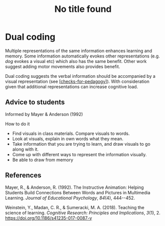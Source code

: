 ﻿---
title: No title found
---
<!--
 Copyright (C) 2023 David Jones
 
 This file is part of memex.
 
 memex is free software: you can redistribute it and/or modify
 it under the terms of the GNU General Public License as published by
 the Free Software Foundation, either version 3 of the License, or
 (at your option) any later version.
 
 memex is distributed in the hope that it will be useful,
 but WITHOUT ANY WARRANTY; without even the implied warranty of
 MERCHANTABILITY or FITNESS FOR A PARTICULAR PURPOSE.  See the
 GNU General Public License for more details.
 
 You should have received a copy of the GNU General Public License
 along with memex.  If not, see <http://www.gnu.org/licenses/>.
-->

# Dual coding



Multiple representations of the same information enhances learning and memory. Some information automatically evokes other representations (e.g. _dog_ evokes a visual etc) which also has the same benefit. Other work suggest adding motor movements also provides benefit.

Dual coding suggests the verbal information should be accompanied by a visual representation (see [[checks-for-pedagogy]]). With consideration given that additional representations can increase cognitive load. 

## Advice to students

Informed by Mayer & Anderson (1992)

How to do it

- Find visuals in class materials. Compare visuals to words.
- Look at visuals, explain in own words what they mean. 
- Take information that you are trying to learn, and draw visuals to go along with it. 
- Come up with different ways to represent the information visually.
- Be able to draw from memory


## References

Mayer, R., & Anderson, R. (1992). The Instructive Animation: Helping Students Build Connections Between Words and Pictures in Multimedia Learning. *Journal of Educational Psychology*, *84*(4), 444--452.

Weinstein, Y., Madan, C. R., & Sumeracki, M. A. (2018). Teaching the science of learning. *Cognitive Research: Principles and Implications*, *3*(1), 2. <https://doi.org/10.1186/s41235-017-0087-y>

[//begin]: # "Autogenerated link references for markdown compatibility"
[checks-for-pedagogy]: ../Teaching/Mathematics/checks-for-pedagogy "Checks for pedagogy"
[//end]: # "Autogenerated link references"